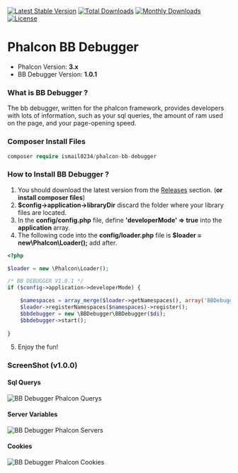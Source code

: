 [![Latest Stable Version](https://poser.pugx.org/ismail0234/phalcon-bb-debugger/v/stable)](https://packagist.org/packages/ismail0234/phalcon-bb-debugger)
[![Total Downloads](https://poser.pugx.org/ismail0234/phalcon-bb-debugger/downloads)](https://packagist.org/packages/ismail0234/phalcon-bb-debugger)
[![Monthly Downloads](https://poser.pugx.org/ismail0234/phalcon-bb-debugger/d/monthly)](https://packagist.org/packages/ismail0234/phalcon-bb-debugger)
[![License](https://poser.pugx.org/ismail0234/phalcon-bb-debugger/license)](https://packagist.org/packages/ismail0234/phalcon-bb-debugger)

# Phalcon BB Debugger

* Phalcon Version: **3.x**
* BB Debugger Version: **1.0.1**

### What is BB Debugger ?
The bb debugger, written for the phalcon framework, provides developers with lots of information, such as your sql queries, the amount of ram used on the page, and your page-opening speed.

### Composer Install Files
```php
composer require ismail0234/phalcon-bb-debugger
```

### How to Install BB Debugger ?

1. You should download the latest version from the [Releases](https://github.com/ismail0234/Phalcon-BB-Debugger/releases) section. (**or install composer files**)
2. **$config->application->libraryDir** discard the folder where your library files are located.
3. In the **config/config.php** file, define **'developerMode' => true** into the **application** array.
4. The following code into the **config/loader.php** file is **$loader = new\Phalcon\Loader();** add after.
```php
<?php

$loader = new \Phalcon\Loader();

/* BB DEBUGGER V1.0.1 */
if ($config->application->developerMode) {

    $namespaces = array_merge($loader->getNamespaces(), array('BBDebugger'=> $config->application->libraryDir . 'BBDebugger'));
    $loader->registerNamespaces($namespaces)->register();
    $bbdebugger = new \BBDebugger\BBDebugger($di);
    $bbdebugger->start();
    
}
```
5. Enjoy the fun!

### ScreenShot (v1.0.0)

#### Sql Querys
![BB Debugger Phalcon Querys](https://i.imgur.com/MxvT9tr.png)

#### Server Variables
![BB Debugger Phalcon Servers](https://i.imgur.com/EbhTlIw.png)

#### Cookies
![BB Debugger Phalcon Cookies](https://i.imgur.com/p0HQSB3.png)

